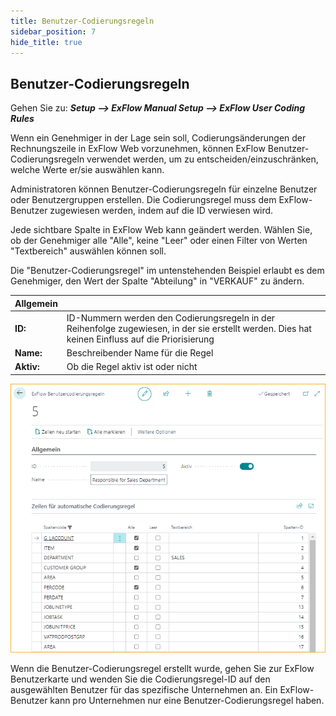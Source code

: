 ```yaml
---
title: Benutzer-Codierungsregeln
sidebar_position: 7
hide_title: true
---
```

## Benutzer-Codierungsregeln

Gehen Sie zu: ***Setup \--\> ExFlow Manual Setup \--\> ExFlow User Coding Rules***

Wenn ein Genehmiger in der Lage sein soll, Codierungsänderungen der Rechnungszeile in ExFlow Web vorzunehmen, können ExFlow Benutzer-Codierungsregeln verwendet werden, um zu entscheiden/einzuschränken, welche Werte er/sie auswählen kann.

Administratoren können Benutzer-Codierungsregeln für einzelne Benutzer oder Benutzergruppen erstellen. Die Codierungsregel muss dem ExFlow-Benutzer zugewiesen werden, indem auf die ID verwiesen wird.

Jede sichtbare Spalte in ExFlow Web kann geändert werden. Wählen Sie, ob der Genehmiger alle "Alle", keine "Leer" oder einen Filter von Werten "Textbereich" auswählen können soll.

Die "Benutzer-Codierungsregel" im untenstehenden Beispiel erlaubt es dem Genehmiger, den Wert der Spalte "Abteilung" in "VERKAUF" zu ändern.

| Allgemein      |	|
|:-|:-|
|**ID:**        | ID-Nummern werden den Codierungsregeln in der Reihenfolge zugewiesen, in der sie erstellt werden. Dies hat keinen Einfluss auf die Priorisierung
| **Name:**     | Beschreibender Name für die Regel
| **Aktiv:**    | Ob die Regel aktiv ist oder nicht

![ExFlow Benutzer-Codierungsregel Karte](../../images/user-coding-rules-001.png)

Wenn die Benutzer-Codierungsregel erstellt wurde, gehen Sie zur ExFlow Benutzerkarte und wenden Sie die Codierungsregel-ID auf den ausgewählten Benutzer für das spezifische Unternehmen an. Ein ExFlow-Benutzer kann pro Unternehmen nur eine Benutzer-Codierungsregel haben.
